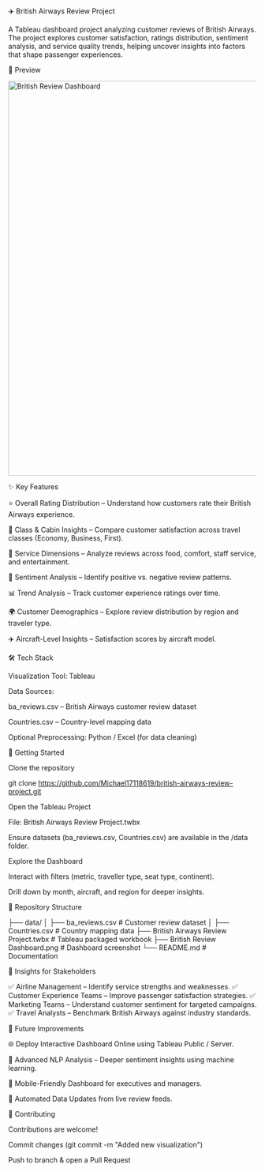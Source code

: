 ✈️ British Airways Review Project






A Tableau dashboard project analyzing customer reviews of British Airways.
The project explores customer satisfaction, ratings distribution, sentiment analysis, and service quality trends, helping uncover insights into factors that shape passenger experiences.

📸 Preview

<img width="1199" height="799" alt="British Review Dashboard" src="https://github.com/user-attachments/assets/34bac7f5-6886-4581-b92a-a1365f9c300d" />


✨ Key Features

⭐ Overall Rating Distribution – Understand how customers rate their British Airways experience.

🛫 Class & Cabin Insights – Compare customer satisfaction across travel classes (Economy, Business, First).

🧳 Service Dimensions – Analyze reviews across food, comfort, staff service, and entertainment.

💬 Sentiment Analysis – Identify positive vs. negative review patterns.

📊 Trend Analysis – Track customer experience ratings over time.

🌍 Customer Demographics – Explore review distribution by region and traveler type.

✈️ Aircraft-Level Insights – Satisfaction scores by aircraft model.

🛠 Tech Stack

Visualization Tool: Tableau

Data Sources:

ba_reviews.csv – British Airways customer review dataset

Countries.csv – Country-level mapping data

Optional Preprocessing: Python / Excel (for data cleaning)

🚀 Getting Started

Clone the repository

git clone https://github.com/Michael17118619/british-airways-review-project.git

Open the Tableau Project

File: British Airways Review Project.twbx

Ensure datasets (ba_reviews.csv, Countries.csv) are available in the /data folder.

Explore the Dashboard

Interact with filters (metric, traveller type, seat type, continent).

Drill down by month, aircraft, and region for deeper insights.

📂 Repository Structure

├── data/
│   ├── ba_reviews.csv         # Customer review dataset
│   ├── Countries.csv          # Country mapping data
├── British Airways Review Project.twbx   # Tableau packaged workbook
├── British Review Dashboard.png          # Dashboard screenshot
└── README.md                             # Documentation


📌 Insights for Stakeholders

✅ Airline Management – Identify service strengths and weaknesses.
✅ Customer Experience Teams – Improve passenger satisfaction strategies.
✅ Marketing Teams – Understand customer sentiment for targeted campaigns.
✅ Travel Analysts – Benchmark British Airways against industry standards.

🔮 Future Improvements

🌐 Deploy Interactive Dashboard Online using Tableau Public / Server.

🤖 Advanced NLP Analysis – Deeper sentiment insights using machine learning.

📲 Mobile-Friendly Dashboard for executives and managers.

📡 Automated Data Updates from live review feeds.

🤝 Contributing

Contributions are welcome!




Commit changes (git commit -m "Added new visualization")

Push to branch & open a Pull Request
